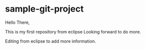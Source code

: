 # sample-git-project
Hello There,

This is my first repository from eclipse
Looking forward to do more.

Editing from eclipse to add more information.
